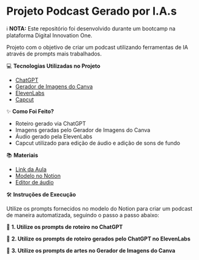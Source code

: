 # Projeto Podcast Gerado por I.A.s


ℹ️ **NOTA:** Este repositório foi desenvolvido durante um bootcamp na plataforma Digital Innovation One.

Projeto com o objetivo de criar um podcast utilizando ferramentas de IA através de prompts mais trabalhados.

💻 **Tecnologias Utilizadas no Projeto**

- [ChatGPT](https://chatgpt.com)
- [Gerador de Imagens do Canva](https://www.canva.com/pt_br/gerador-imagem-ia/)
- [ElevenLabs](https://elevenlabs.io)
- [Capcut](https://www.capcut.com/pt-br/)

✨ **Como Foi Feito?**

- Roteiro gerado via ChatGPT
- Imagens geradas pelo Gerador de Imagens do Canva
- Áudio gerado pela ElevenLabs
- Capcut utilizado para edição de áudio e adição de sons de fundo

📚 **Materiais**

- [Link da Aula](https://web.dio.me/lab/criando-um-podcast-com-ias/learning/3f37b3c7-b680-482e-8994-1644f1045a63?back=/track/santander-2024-fundamentos-de-ia-para-devs) 
- [Modelo no Notion](https://helpful-jump-17b.notion.site/PAS-Podcast-AI-Studio-210489e15d7a4a73b743bb159e45d06f)
- [Editor de áudio](https://www.capcut.com/pt-br/)

🛠️ **Instruções de Execução**

Utilize os prompts fornecidos no modelo do Notion para criar um podcast de maneira automatizada, seguindo o passo a passo abaixo:

🤖 **1. Utilize os prompts de roteiro no ChatGPT**

🤖 **2. Utilize os prompts de roteiro gerados pelo ChatGPT no ElevenLabs**

🤖 **3. Utilize os prompts de artes no Gerador de Imagens do Canva**
